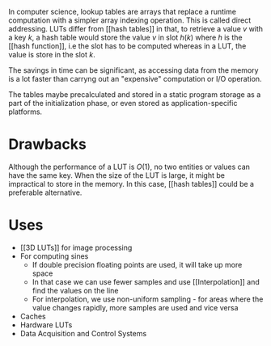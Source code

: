 In computer science, lookup tables are arrays that replace a runtime computation with a simpler array indexing operation. This is  called direct addressing. LUTs differ from [[hash tables]] in that, to retrieve a value $v$ with a key $k$, a hash table would store the value $v$ in slot $h(k)$ where $h$ is the [[hash function]], i.e the slot has to be computed whereas in a LUT, the value is store in the slot $k$.

The savings in time can be significant, as accessing data from the memory is a lot faster than carryng out an "expensive" computation or I/O operation.

The tables maybe precalculated and stored in a static program storage as a part of the initialization phase, or even stored as application-specific platforms.

# Drawbacks
Although the performance of a LUT is $O(1)$, no two entities or values can have the same key. When the size of the LUT is large, it might be impractical to store in the memory. In this case, [[hash tables]] could be a preferable alternative.

# Uses
- [[3D LUTs]] for image processing
- For computing sines
	- If double precision floating points are used, it will take up more space
	- In that case we can use fewer samples and use [[Interpolation]] and find the values on the line
	- For interpolation, we use non-uniform sampling - for areas where the value changes rapidly, more samples are used and vice versa
- Caches
- Hardware LUTs
- Data Acquisition and Control Systems